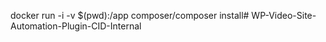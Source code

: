 docker run -i -v $(pwd):/app composer/composer install# WP-Video-Site-Automation-Plugin-CID-Internal
